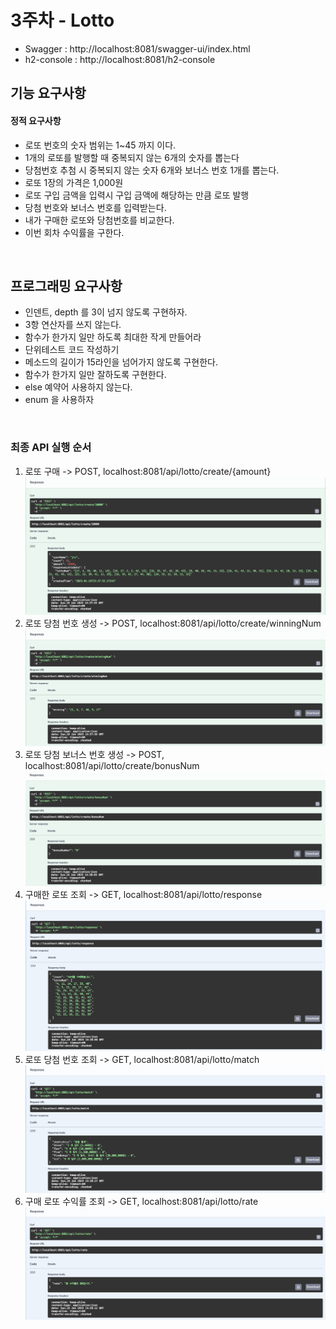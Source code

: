 # 3주차 - Lotto

- Swagger : http://localhost:8081/swagger-ui/index.html
- h2-console : http://localhost:8081/h2-console

## 기능 요구사항
#### 정적 요구사항
- 로또 번호의 숫자 범위는 1~45 까지 이다. 
- 1개의 로또를 발행할 때 중복되지 않는 6개의 숫자를 뽑는다
- 당첨번호 추첨 시 중복되지 않는 숫자 6개와 보너스 번호 1개를 뽑는다.
- 로또 1장의 가격은 1,000원
- 로또 구입 금액을 입력시 구입 금액에 해당하는 만큼 로또 발행
- 당첨 번호와 보너스 번호를 입력받는다.
- 내가 구매한 로또와 당첨번호를 비교한다.
- 이번 회차 수익률을 구한다.

<br>

## 프로그래밍 요구사항
- 인덴트, depth 를 3이 넘지 않도록 구현하자.
- 3항 연산자를 쓰지 않는다.
- 함수가 한가지 일만 하도록 최대한 작게 만들어라
- 단위테스트 코드 작성하기
- 메소드의 길이가 15라인을 넘어가지 않도록 구현한다.
- 함수가 한가지 일만 잘하도록 구현한다.
- else 예약어 사용하지 않는다.
- enum 을 사용하자

<br>

### 최종 API 실행 순서
1) 로또 구매 -> POST, localhost:8081/api/lotto/create/{amount}
![img.png](img/img.png) <br>
2) 로또 당첨 번호 생성 -> POST, localhost:8081/api/lotto/create/winningNum
![img_1.png](img/img_1.png)<br>
3) 로또 당첨 보너스 번호 생성 -> POST, localhost:8081/api/lotto/create/bonusNum
![img_2.png](img/img_2.png)<br>
4) 구매한 로또 조회 -> GET, localhost:8081/api/lotto/response
![img_3.png](img/img_3.png)<br>
5) 로또 당첨 번호 조회 -> GET, localhost:8081/api/lotto/match
![img_5.png](img/img_5.png)<br>
6) 구매 로또 수익률 조회 -> GET, localhost:8081/api/lotto/rate
![img_4.png](img/img_4.png)
